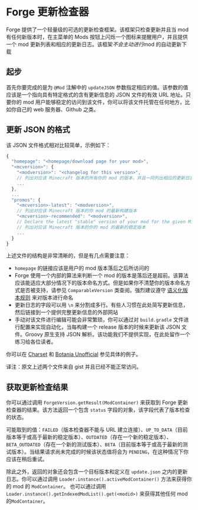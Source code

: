 # Forge 更新检查器

Forge 提供了一个轻量级的可选的更新检查框架。该框架只检查更新并且当 mod 有任何新版本时，在主菜单的 Mods 按钮上闪烁一个图标来提醒用户，并且提供一个 mod 更新列表和相应的更新日志。该框架*不会主动进行*mod 的自动更新下载

## 起步

首先你要完成的是为 `@Mod` 注解中的 `updateJSON` 参数指定相应的值。该参数的值应该是一个指向具有特定格式的含有更新信息的 JSON 文件的有效 URL 地址。只要你的 mod 用户能够稳定的访问到该文件，你可以将该文件托管在任何地方，比如你自己的 web 服务器、Github 之类。

## 更新 JSON 的格式

该 JSON 文件格式相对比较简单，示例如下：

```Javascript
{
  "homepage": "<homepage/download page for your mod>",
  "<mcversion>": {
    "<modversion>": "<changelog for this version>",
    // 列出对应该 Minecraft 版本的所有你的 mod 的版本，并且一同列出相应的更新日志。
    ...
  },
  ...
  "promos": {
    "<mcversion>-latest": "<modversion>",
    // 列出对应该 Minecraft 版本的你 mod 的最新构建版本
    "<mcversion>-recommended": "<modversion>",
    // Declare the latest "stable" version of your mod for the given Minecraft version
    // 列出对应该 Minecraft 版本的你的 mod 的最新的稳定版本
    ...
  }
}
```

上述文件的结构是非常清晰的，但是有几点需要注意：

- `homepage` 的链接应该是用户的 mod 版本落后之后所访问的
- Forge 使用一个内部的算法来判断一个 mod 的版本是落后还是超前。该算法应该能适应大部分情况下的版本命名方式。但是如果你不清楚你的版本命名方式是否被支持，请参见 `ComparableVersion` 类查阅。强烈建议遵守 [语义化版本规则](https://semver.org/) 来对版本进行命名
- 更新日志的字段可以用 `\n` 来分割成多行。有些人习惯在此处简写更新信息，然后链接到一个提供完整更新信息的外部网站
- 手动对该文件进行编辑可能会非常繁琐，你可以通过对 `build.gradle` 文件进行配置来实现自动化，当每构建一个 release 版本的时候来更新该 JSON 文件。Groovy 原生支持 JSON 解析。该功能我们不提供实现，在此处留作一个练习给各位读者。

你可以在 [Charset](https://gist.githubusercontent.com/Meow-J/fe740e287c2881d3bf2341a62a7ce770/raw/bf829cdefc84344d86d1922e2667778112b845b1/update.json) 和 [Botania Unofficial](https://gist.githubusercontent.com/Meow-J/1299068c775c2b174632534a18b65fb8/raw/42c578cf2303aa76d8900f5fdc6366122549d2a8/update.json) 参见具体的例子。

译注：原文上述两个文件来自 gist 并且已经不能正常访问。

## 获取更新检查结果

你可以通过调用 `ForgeVersion.getResult(ModContainer)` 来获取到 Forge 更新检查器的结果。该方法返回一个包含 `status` 字段的对象，该字段代表了版本检查的状态。

可能取到的值：`FAILED`（版本检查器不能与 URL 建立连接）、`UP_TO_DATA`（目前版本等于或高于最新的稳定版本）、`OUTDATED`（存在一个新的稳定版本）、`BETA_OUTDATED`（存在一个新的测试版本）、`BETA`（目前版本等于或高于最新的测试版本）。当结果请求尚未完成的时候该状态值将会为 `PENDING`，在这种情况下你应该在稍后重试。

除此之外，返回的对象还会包含一个目标版本和定义在 `update.json` 之内的更新日志。你可以通过调用 `Loader.instance().activeModContainer()` 方法来获得你的 mod 的 `ModContainer`。 也可以通过调用 `Loader.instance().getIndexedModList().get(<modid>)` 来获得其他任何 mod 的`ModContainer`。
